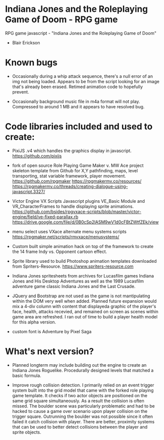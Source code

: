 # Indiana Jones and the Roleplaying Game of Doom -  RPG game
RPG game javascript - "Indiana Jones and the Roleplaying Game of Doom" 
-  Blair Erickson

# Known bugs
- Occasionally during a whip attack sequence, there's a null error of an img not being loaded. Appears to be from the script looking for an image that's already been erased. Retimed animation code to hopefully prevent.

- Occasionally background music file in m4a format will not play. Compressed to around 1 MB and it appears to have resolved bug.

# Code libraries included and used to create:

- PixiJS .v4 which handles the graphics display in javascript.
https://github.com/pixijs
- fork of open source Role Playing Game Maker v. MW Ace project skeleton template from Github for X,Y pathfinding, maps, level transporting, stat variable framework, player movement. 
https://github.com/rpgmaker
https://rpgmakermv.co/resources/
https://rpgmakermv.co/threads/creating-dialogue-using-javascript.3327/

- Victor Engine VX Scripts Javascript plugins  VE_Basic Module and VR_CharacterFrames to handle displaying sprite animations.
https://github.com/bsides/rpgvxace-scripts/blob/master/victor-engine/field/ve-fixed-parallax.rb
https://drive.google.com/file/d/0B0cSp2lASM9wV1d0cFBtZWtfZEk/view

- menu select uses VXace alternate menu systems scripts
https://rpgmaker.net/scripts/rmvxace/menusystems/

- Custom built simple animation hack on top of the framework to create the 14 frame Indy vs. Opponent cartoon effect.

- Sprite library used to build Photoshop animation templates downloaded from Spriters-Resource.
https://www.spriters-resource.com

- Indiana Jones spritesheets from archives for Lucasfilm games Indiana Jones and His Desktop Adventures as well as the 1989 Lucasfilm adventure game classic Indiana Jones and the Last Crusade.
 
- JQuery and Bootstrap are not used as the game is not mantipulating within the DOM very well when added. Planned future expansion would mix a 4-div column with content that displayeda graphic of the player's face, health, attacks recevied, and remained on screen as scenes within game area are refreshed. I ran out of time to build a player health model for this alpha version.

- custom font is Adventure by Pixel Saga

# What's next version?

- Planned longterm may include building out the engine to create an Indiana Jones Roguelike. Procedurally designed levels that matched a basic formula.

- Improve rough collision detection. I primarily relied on an event trigger system built into the grid model that came with the forked role playing game template. It checks if two actor objects are positioned on the same grid square simultaneously. As a result the collision is often missed. The boulder scene was particularly problematic and had to be hacked to cause a game over scenario upon player collision on the trigger square. Outrunning the boulder was not possible since it often failed it catch collision with player. There are better, proximity systems that can be used to better detect collisions between the player and sprite objects.



